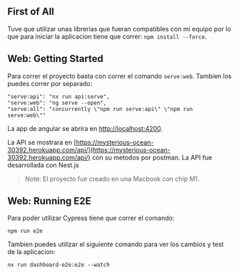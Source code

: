 ## First of All
Tuve que utilizar unas librerias que fueran compatibles con mi equipo por lo que para iniciar la aplicacion tiene que correr: `npm install --force`.

## Web: Getting Started
Para correr el proyecto basta con correr el comando `serve:web`. Tambien los puedes correr por separado:
  
```
"serve:api": "nx run api:serve",
"serve:web": "ng serve --open",
"serve:all": "concurrently \"npm run serve:api\" \"npm run serve:web\""
```

La app de angular se abrira en [http://localhost:4200](http://localhost:4200).

La API se mostrara en [https://mysterious-ocean-30392.herokuapp.com/api/](https://mysterious-ocean-30392.herokuapp.com/api/) con su metodos por postman. La API fue desarrollada con Nest.js 

> Note: El proyecto fue creado en una Macbook con chip M1.

## Web: Running E2E

Para poder utilizar Cypress tiene que correr el comando: 

```
npm run e2e
```

Tambien puedes utilizar el siguiente comando para ver los cambios y test de la aplicacion: 

```
nx run dashboard-e2e:e2e --watch
```
